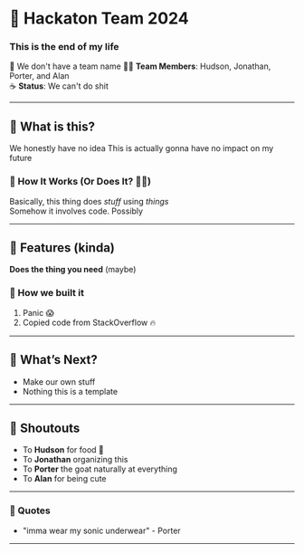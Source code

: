 # 🚀 Hackaton Team 2024  
### This is the end of my life

🎉 We don't have a team name
👨‍💻 **Team Members**: Hudson, Jonathan, Porter, and Alan  
☕ **Status**: We can't do shit

---

## 🤔 What is this?

We honestly have no idea 
This is actually gonna have no impact on my future

### 🔧 How It Works (Or Does It? 🤷‍♂️)

Basically, this thing does *stuff* using *things*  
Somehow it involves code. Possibly

---

## 🚨 Features (kinda)

**Does the thing you need** (maybe)

### 🧠 How we built it

1. Panic 😱
2. Copied code from StackOverflow 🔥

---

## 🌈 What’s Next?

- Make our own stuff
- Nothing this is a template

---

## 📢 Shoutouts

- To **Hudson** for food 🥈
- To **Jonathan** organizing this
- To **Porter** the goat naturally at everything
- To **Alan** for being cute

---

### 👅 Quotes

- "imma wear my sonic underwear" - Porter

---

